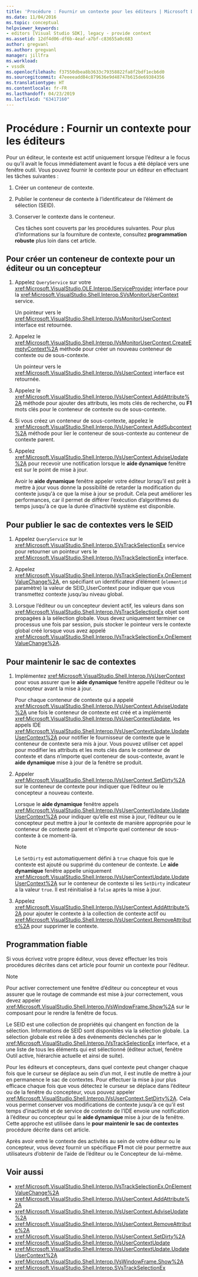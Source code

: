 ```yaml
---
title: 'Procédure : Fournir un contexte pour les éditeurs | Microsoft Docs'
ms.date: 11/04/2016
ms.topic: conceptual
helpviewer_keywords:
- editors [Visual Studio SDK], legacy - provide context
ms.assetid: 12df4d06-df6b-4eaf-a7bf-c83655a0c683
author: gregvanl
ms.author: gregvanl
manager: jillfra
ms.workload:
- vssdk
ms.openlocfilehash: f37550dbea8b3633c79358822fa8f2bdf1ecb6d0
ms.sourcegitcommit: 47eeeeadd84c879636e9d48747b615de69384356
ms.translationtype: HT
ms.contentlocale: fr-FR
ms.lasthandoff: 04/23/2019
ms.locfileid: "63417160"
---
```

# <a name="how-to-provide-context-for-editors"></a>Procédure : Fournir un contexte pour les éditeurs
Pour un éditeur, le contexte est actif uniquement lorsque l’éditeur a le focus ou qu’il avait le focus immédiatement avant le focus a été déplacé vers une fenêtre outil. Vous pouvez fournir le contexte pour un éditeur en effectuant les tâches suivantes :

1. Créer un conteneur de contexte.

2. Publier le conteneur de contexte à l’identificateur de l’élément de sélection (SEID).

3. Conserver le contexte dans le conteneur.

   Ces tâches sont couverts par les procédures suivantes. Pour plus d’informations sur la fourniture de contexte, consultez **programmation robuste** plus loin dans cet article.

## <a name="to-create-a-context-bag-for-an-editor-or-a-designer"></a>Pour créer un conteneur de contexte pour un éditeur ou un concepteur

1. Appelez `QueryService` sur votre <xref:Microsoft.VisualStudio.OLE.Interop.IServiceProvider> interface pour la <xref:Microsoft.VisualStudio.Shell.Interop.SVsMonitorUserContext> service.

     Un pointeur vers le <xref:Microsoft.VisualStudio.Shell.Interop.IVsMonitorUserContext> interface est retournée.

2. Appelez le <xref:Microsoft.VisualStudio.Shell.Interop.IVsMonitorUserContext.CreateEmptyContext%2A> méthode pour créer un nouveau conteneur de contexte ou de sous-contexte.

     Un pointeur vers le <xref:Microsoft.VisualStudio.Shell.Interop.IVsUserContext> interface est retournée.

3. Appelez le <xref:Microsoft.VisualStudio.Shell.Interop.IVsUserContext.AddAttribute%2A> méthode pour ajouter des attributs, les mots clés de recherche, ou **F1** mots clés pour le conteneur de contexte ou de sous-contexte.

4. Si vous créez un conteneur de sous-contexte, appelez le <xref:Microsoft.VisualStudio.Shell.Interop.IVsUserContext.AddSubcontext%2A> méthode pour lier le conteneur de sous-contexte au conteneur de contexte parent.

5. Appelez <xref:Microsoft.VisualStudio.Shell.Interop.IVsUserContext.AdviseUpdate%2A> pour recevoir une notification lorsque le **aide dynamique** fenêtre est sur le point de mise à jour.

     Avoir le **aide dynamique** fenêtre appeler votre éditeur lorsqu’il est prêt à mettre à jour vous donne la possibilité de retarder la modification du contexte jusqu'à ce que la mise à jour se produit. Cela peut améliorer les performances, car il permet de différer l’exécution d’algorithmes du temps jusqu'à ce que la durée d’inactivité système est disponible.

## <a name="to-publish-the-context-bag-to-the-seid"></a>Pour publier le sac de contextes vers le SEID

1. Appelez `QueryService` sur le <xref:Microsoft.VisualStudio.Shell.Interop.SVsTrackSelectionEx> service pour retourner un pointeur vers le <xref:Microsoft.VisualStudio.Shell.Interop.IVsTrackSelectionEx> interface.

2. Appelez <xref:Microsoft.VisualStudio.Shell.Interop.IVsTrackSelectionEx.OnElementValueChange%2A>, en spécifiant un identificateur d’élément (`elementid` paramètre) la valeur de SEID_UserContext pour indiquer que vous transmettez contexte jusqu’au niveau global.

3. Lorsque l’éditeur ou un concepteur devient actif, les valeurs dans son <xref:Microsoft.VisualStudio.Shell.Interop.IVsTrackSelectionEx> objet sont propagées à la sélection globale. Vous devez uniquement terminer ce processus une fois par session, puis stocker le pointeur vers le contexte global créé lorsque vous avez appelé <xref:Microsoft.VisualStudio.Shell.Interop.IVsTrackSelectionEx.OnElementValueChange%2A>.

## <a name="to-maintain-the-context-bag"></a>Pour maintenir le sac de contextes

1. Implémentez <xref:Microsoft.VisualStudio.Shell.Interop.IVsUserContext> pour vous assurer que le **aide dynamique** fenêtre appelle l’éditeur ou le concepteur avant la mise à jour.

     Pour chaque conteneur de contexte qui a appelé <xref:Microsoft.VisualStudio.Shell.Interop.IVsUserContext.AdviseUpdate%2A> une fois le conteneur de contexte est créé et a implémenté <xref:Microsoft.VisualStudio.Shell.Interop.IVsUserContextUpdate>, les appels IDE <xref:Microsoft.VisualStudio.Shell.Interop.IVsUserContextUpdate.UpdateUserContext%2A> pour notifier le fournisseur de contexte que le conteneur de contexte sera mis à jour. Vous pouvez utiliser cet appel pour modifier les attributs et les mots clés dans le conteneur de contexte et dans n’importe quel conteneur de sous-contexte, avant le **aide dynamique** mise à jour de la fenêtre se produit.

2. Appeler <xref:Microsoft.VisualStudio.Shell.Interop.IVsUserContext.SetDirty%2A> sur le conteneur de contexte pour indiquer que l’éditeur ou le concepteur a nouveau contexte.

     Lorsque le **aide dynamique** fenêtre appels <xref:Microsoft.VisualStudio.Shell.Interop.IVsUserContextUpdate.UpdateUserContext%2A> pour indiquer qu’elle est mise à jour, l’éditeur ou le concepteur peut mettre à jour le contexte de manière appropriée pour le conteneur de contexte parent et n’importe quel conteneur de sous-contexte à ce moment-là.

    > [!NOTE]
    > Le `SetDirty` est automatiquement défini à `true` chaque fois que le contexte est ajouté ou supprimé du conteneur de contexte. Le **aide dynamique** fenêtre appelle uniquement <xref:Microsoft.VisualStudio.Shell.Interop.IVsUserContextUpdate.UpdateUserContext%2A> sur le conteneur de contexte si les `SetDirty` indicateur a la valeur `true`. Il est réinitialisé à `false` après la mise à jour.

3. Appelez <xref:Microsoft.VisualStudio.Shell.Interop.IVsUserContext.AddAttribute%2A> pour ajouter le contexte à la collection de contexte actif ou <xref:Microsoft.VisualStudio.Shell.Interop.IVsUserContext.RemoveAttribute%2A> pour supprimer le contexte.

## <a name="robust-programming"></a>Programmation fiable
 Si vous écrivez votre propre éditeur, vous devez effectuer les trois procédures décrites dans cet article pour fournir un contexte pour l’éditeur.

> [!NOTE]
> Pour activer correctement une fenêtre d’éditeur ou concepteur et vous assurer que le routage de commande est mise à jour correctement, vous devez appeler <xref:Microsoft.VisualStudio.Shell.Interop.IVsWindowFrame.Show%2A> sur le composant pour le rendre la fenêtre de focus.

 Le SEID est une collection de propriétés qui changent en fonction de la sélection. Informations de SEID sont disponibles via la sélection globale. La sélection globale est reliée à des événements déclenchés par le <xref:Microsoft.VisualStudio.Shell.Interop.IVsTrackSelectionEx> interface, et a une liste de tous les éléments qui est sélectionné (éditeur actuel, fenêtre Outil active, hiérarchie actuelle et ainsi de suite).

 Pour les éditeurs et concepteurs, dans quel contexte peut changer chaque fois que le curseur se déplace au sein d’un mot, il est inutile de mettre à jour en permanence le sac de contextes. Pour effectuer la mise à jour plus efficace chaque fois que vous détectez le curseur se déplace dans l’éditeur ou de la fenêtre du concepteur, vous pouvez appeler <xref:Microsoft.VisualStudio.Shell.Interop.IVsUserContext.SetDirty%2A>. Cela vous permet conserver vos modifications de contexte jusqu'à ce qu’il est temps d’inactivité et de service de contexte de l’IDE envoie une notification à l’éditeur ou concepteur qui le **aide dynamique** mise à jour de la fenêtre. Cette approche est utilisée dans le **pour maintenir le sac de contextes** procédure décrite dans cet article.

 Après avoir entré le contexte des activités au sein de votre éditeur ou le concepteur, vous devez fournir un spécifique **F1** mot clé pour permettre aux utilisateurs d’obtenir de l’aide de l’éditeur ou le Concepteur de lui-même.

## <a name="see-also"></a>Voir aussi
- <xref:Microsoft.VisualStudio.Shell.Interop.IVsTrackSelectionEx.OnElementValueChange%2A>
- <xref:Microsoft.VisualStudio.Shell.Interop.IVsUserContext.AddAttribute%2A>
- <xref:Microsoft.VisualStudio.Shell.Interop.IVsUserContext.AdviseUpdate%2A>
- <xref:Microsoft.VisualStudio.Shell.Interop.IVsUserContext.RemoveAttribute%2A>
- <xref:Microsoft.VisualStudio.Shell.Interop.IVsUserContext.SetDirty%2A>
- <xref:Microsoft.VisualStudio.Shell.Interop.IVsUserContextUpdate>
- <xref:Microsoft.VisualStudio.Shell.Interop.IVsUserContextUpdate.UpdateUserContext%2A>
- <xref:Microsoft.VisualStudio.Shell.Interop.IVsWindowFrame.Show%2A>
- <xref:Microsoft.VisualStudio.Shell.Interop.SVsTrackSelectionEx>